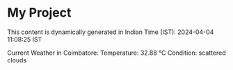 # My Project

This content is dynamically generated in Indian Time (IST): 2024-04-04 11:08:25 IST


Current Weather in Coimbatore:
Temperature: 32.88 °C
Condition: scattered clouds
